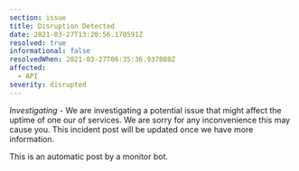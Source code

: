 ```yaml
---
section: issue
title: Disruption Detected
date: 2021-03-27T13:20:56.170591Z
resolved: true
informational: false
resolvedWhen: 2021-03-27T06:35:36.937088Z
affected:
  - API
severity: disrupted
---
```

*Investigating* - We are investigating a potential issue that might affect the uptime of one our of services. We are sorry for any inconvenience this may cause you. This incident post will be updated once we have more information.

This is an automatic post by a monitor bot.
        